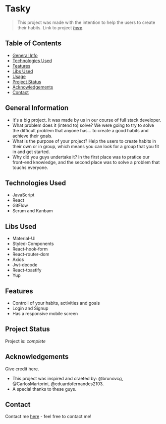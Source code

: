 # Tasky
> This project was made with the intention to help the users to create their habits.
> Link to project [_here_](https://tasky-six.vercel.app). <!-- If you have the project hosted somewhere, include the link here. -->

## Table of Contents
* [General Info](#general-information)
* [Technologies Used](#technologies-used)
* [Features](#features)
* [Libs Used](#libs-used)
* [Usage](#usage)
* [Project Status](#project-status)
* [Acknowledgements](#acknowledgements)
* [Contact](#contact)
<!-- * [License](#license) -->


## General Information
- It's a big project. It was made by us in our course of full stack developer.
- What problem does it (intend to) solve?
  We were going to try to solve the difficult problem that anyone has... to create a good habits and achieve their goals.
- What is the purpose of your project?
  Help the users to create habits in their own or in group, which means you can look for a group that you fit in and get started.
- Why did you guys undertake it?
  In the first place was to pratice our front-end knowledge, and the second place was to solve a problem that touchs everyone.


## Technologies Used
- JavaScript
- React
- GitFlow
- Scrum and Kanbam


## Libs Used
- Material-UI
- Styled-Components
- React-hook-form
- React-router-dom
- Axios
- Jwt-decode
- React-toastify
- Yup


## Features
- Controll of your habits, activities and goals
- Login and Signup
- Has a responsive mobile screen

## Project Status
Project is:  _complete_


## Acknowledgements
Give credit here.
- This project was inspired and craeted by: @brunovcg, @CarlosMartorini, @eduardofernandes2103. 
- A special thanks to these guys.


## Contact
Contact me [here](https://portifolio-p.vercel.app/) - feel free to contact me!

